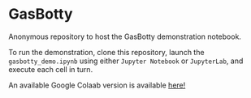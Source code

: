 # GasBotty

Anonymous repository to host the GasBotty demonstration notebook.

To run the demonstration, clone this repository, launch the `gasbotty_demo.ipynb` using either `Jupyter Notebook` or `JupyterLab`, and execute each cell in turn.

An available Google Colaab version is available [here!](https://colab.research.google.com/drive/1pBAshcZt2Ypb6jkuM0YNcE5mRihDUbiK)
